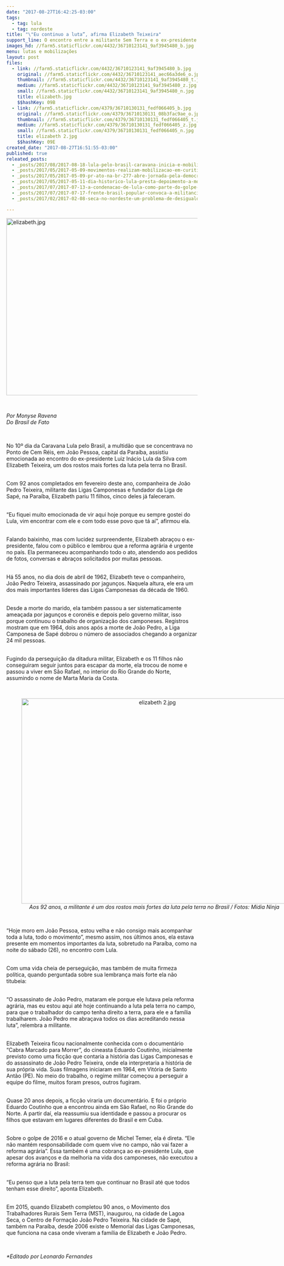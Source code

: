 ```yaml
---
date: "2017-08-27T16:42:25-03:00"
tags:
  - tag: lula
  - tag: nordeste
title: "\"Eu continuo a luta”, afirma Elizabeth Teixeira"
support_line: O encontro entre a militante Sem Terra e o ex-presidente aconteceu na passagem da Caravana Lula pela cidade de João Pessoa (PB).
images_hd: //farm5.staticflickr.com/4432/36710123141_9af3945480_b.jpg
menu: lutas e mobilizações
layout: post
files:
  - link: //farm5.staticflickr.com/4432/36710123141_9af3945480_b.jpg
    original: //farm5.staticflickr.com/4432/36710123141_aec66a3de6_o.jpg
    thumbnail: //farm5.staticflickr.com/4432/36710123141_9af3945480_t.jpg
    medium: //farm5.staticflickr.com/4432/36710123141_9af3945480_z.jpg
    small: //farm5.staticflickr.com/4432/36710123141_9af3945480_n.jpg
    title: elizabeth.jpg
    $$hashKey: 09B
  - link: //farm5.staticflickr.com/4379/36710130131_fedf066405_b.jpg
    original: //farm5.staticflickr.com/4379/36710130131_08b3fac9ae_o.jpg
    thumbnail: //farm5.staticflickr.com/4379/36710130131_fedf066405_t.jpg
    medium: //farm5.staticflickr.com/4379/36710130131_fedf066405_z.jpg
    small: //farm5.staticflickr.com/4379/36710130131_fedf066405_n.jpg
    title: elizabeth 2.jpg
    $$hashKey: 09E
created_date: "2017-08-27T16:51:55-03:00"
published: true
releated_posts:
  - _posts/2017/08/2017-08-18-lula-pelo-brasil-caravana-inicia-e-mobiliza-milhares-na-capital-baiana.md
  - _posts/2017/05/2017-05-09-movimentos-realizam-mobilizacao-em-curitiba-mesmo-apos-restricoes-judiciais.md
  - _posts/2017/05/2017-05-09-pr-ato-na-br-277-abre-jornada-pela-democracia-prf-confisca-enxadas-de-agricultores.md
  - _posts/2017/05/2017-05-11-dia-historico-lula-presta-depoimento-a-moro-e-fala-para-uma-multidao-em-curitiba.md
  - _posts/2017/07/2017-07-13-a-condenacao-de-lula-como-parte-do-golpe-contra-nossos-direitos.md
  - _posts/2017/07/2017-07-17-frente-brasil-popular-convoca-a-militancia-para-defender-a-democracia-e-lula.md
  - _posts/2017/02/2017-02-08-seca-no-nordeste-um-problema-de-desigualdade.md

---
```

<p><img alt="elizabeth.jpg" height="466" src="//farm5.staticflickr.com/4432/36710123141_9af3945480_b.jpg" width="700" /></p>

<p>&nbsp;</p>

<p><em>Por Monyse Ravena<br />
Do Brasil de Fato</em></p>

<p>&nbsp;</p>

<p>No 10&ordm; dia da Caravana Lula pelo Brasil, a multid&atilde;o que se concentrava no Ponto de Cem R&eacute;is, em Jo&atilde;o Pessoa, capital da Para&iacute;ba, assistiu emocionada ao encontro do ex-presidente Luiz In&aacute;cio Lula da Silva com Elizabeth Teixeira, um dos rostos mais fortes da luta pela terra no Brasil.&nbsp;</p>

<p><br />
Com 92 anos completados em fevereiro deste ano, companheira de Jo&atilde;o Pedro Teixeira, militante das Ligas Camponesas e fundador da Liga de Sap&eacute;, na Para&iacute;ba, Elizabeth pariu 11 filhos, cinco deles j&aacute; faleceram.&nbsp;</p>

<p><br />
&ldquo;Eu fiquei muito emocionada de vir aqui hoje porque eu sempre gostei do Lula, vim encontrar com ele e com todo esse povo que t&aacute; a&iacute;&rdquo;, afirmou ela.</p>

<p><br />
Falando baixinho, mas com lucidez surpreendente, Elizabeth abra&ccedil;ou o ex-presidente, falou com o p&uacute;blico e lembrou que a reforma agr&aacute;ria &eacute; urgente no pa&iacute;s. Ela permaneceu acompanhando todo o ato, atendendo aos pedidos de fotos, conversas e abra&ccedil;os solicitados por muitas pessoas.&nbsp;</p>

<p><br />
H&aacute; 55 anos, no dia dois de abril de 1962, Elizabeth teve o companheiro, Jo&atilde;o Pedro Teixeira, assassinado por jagun&ccedil;os. Naquela altura, ele era um dos mais importantes l&iacute;deres das Ligas Camponesas da d&eacute;cada de 1960.&nbsp;</p>

<p><br />
Desde a morte do marido, ela tamb&eacute;m passou a ser sistematicamente amea&ccedil;ada por jagun&ccedil;os e coron&eacute;is e depois pelo governo militar, isso porque continuou o trabalho de organiza&ccedil;&atilde;o dos camponeses. Registros mostram que em 1964, dois anos ap&oacute;s a morte de Jo&atilde;o Pedro, a Liga Camponesa de Sap&eacute; dobrou o n&uacute;mero de associados chegando a organizar 24 mil pessoas.</p>

<p><br />
Fugindo da persegui&ccedil;&atilde;o da ditadura militar, Elizabeth e os 11 filhos n&atilde;o conseguiram seguir juntos para escapar da morte, ela trocou de nome e passou a viver em S&atilde;o Rafael, no interior do Rio Grande do Norte, assumindo o nome de Marta Maria da Costa.<br />
&nbsp;</p>

<div style="text-align:center">
<figure class="image" style="display:inline-block"><img alt="elizabeth 2.jpg" height="540" src="//farm5.staticflickr.com/4379/36710130131_fedf066405_b.jpg" width="700" />
<figcaption><em>Aos 92 anos, a militante &eacute; um dos rostos mais fortes da luta pela terra no Brasil / Fotos: M&iacute;dia Ninja</em></figcaption>
</figure>
</div>

<p><br />
&ldquo;Hoje moro em Jo&atilde;o Pessoa, estou velha e n&atilde;o consigo mais acompanhar toda a luta, todo o movimento&rdquo;, mesmo assim, nos &uacute;ltimos anos, ela estava presente em momentos importantes da luta, sobretudo na Para&iacute;ba, como na noite do s&aacute;bado (26), no encontro com Lula.&nbsp;</p>

<p><br />
Com uma vida cheia de persegui&ccedil;&atilde;o, mas tamb&eacute;m de muita firmeza pol&iacute;tica, quando perguntada sobre sua lembran&ccedil;a mais forte ela n&atilde;o titubeia:</p>

<p><br />
&ldquo;O assassinato de Jo&atilde;o Pedro, mataram ele porque ele lutava pela reforma agr&aacute;ria, mas eu estou aqui at&eacute; hoje continuando a luta pela terra no campo, para que o trabalhador do campo tenha direito a terra, para ele e a fam&iacute;lia trabalharem. Jo&atilde;o Pedro me abra&ccedil;ava todos os dias acreditando nessa luta&rdquo;, relembra a militante.</p>

<p><br />
Elizabeth Teixeira ficou nacionalmente conhecida com o document&aacute;rio &ldquo;Cabra Marcado para Morrer&rdquo;, do cineasta Eduardo Coutinho, inicialmente previsto como uma fic&ccedil;&atilde;o que contaria a hist&oacute;ria das Ligas Camponesas e do assassinato de Jo&atilde;o Pedro Teixeira, onde ela interpretaria a hist&oacute;ria de sua pr&oacute;pria vida. Suas filmagens iniciaram em 1964, em Vit&oacute;ria de Santo Ant&atilde;o (PE). No meio do trabalho, o regime militar come&ccedil;ou a perseguir a equipe do filme, muitos foram presos, outros fugiram.&nbsp;</p>

<p><br />
Quase 20 anos depois, a fic&ccedil;&atilde;o viraria um document&aacute;rio. E foi o pr&oacute;prio Eduardo Coutinho que a encontrou ainda em S&atilde;o Rafael, no Rio Grande do Norte. A partir da&iacute;, ela reassumiu sua identidade e passou a procurar os filhos que estavam em lugares diferentes do Brasil e em Cuba.</p>

<p><br />
Sobre o golpe de 2016 e o atual governo de Michel Temer, ela &eacute; direta. &ldquo;Ele n&atilde;o mant&eacute;m responsabilidade com quem vive no campo, n&atilde;o vai fazer a reforma agr&aacute;ria&rdquo;. Essa tamb&eacute;m &eacute; uma cobran&ccedil;a ao ex-presidente Lula, que apesar dos avan&ccedil;os e da melhoria na vida dos camponeses, n&atilde;o executou a reforma agr&aacute;ria no Brasil:</p>

<p><br />
&ldquo;Eu penso que a luta pela terra tem que continuar no Brasil at&eacute; que todos tenham esse direito&rdquo;, aponta Elizabeth.</p>

<p><br />
Em 2015, quando Elizabeth completou 90 anos, o Movimento dos Trabalhadores Rurais Sem Terra (MST), inaugurou, na cidade de Lagoa Seca, o Centro de Forma&ccedil;&atilde;o Jo&atilde;o Pedro Teixeira. Na cidade de Sap&eacute;, tamb&eacute;m na Para&iacute;ba, desde 2006 existe o Memorial das Ligas Camponesas, que funciona na casa onde viveram a fam&iacute;lia de Elizabeth e Jo&atilde;o Pedro.</p>

<p>&nbsp;</p>

<p><em>*Editado por Leonardo Fernandes</em></p>
